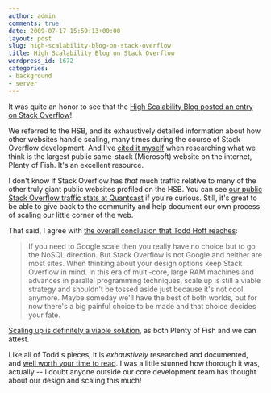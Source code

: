 ```yaml
---
author: admin
comments: true
date: 2009-07-17 15:59:13+00:00
layout: post
slug: high-scalability-blog-on-stack-overflow
title: High Scalability Blog on Stack Overflow
wordpress_id: 1672
categories:
- background
- server
---
```



It was quite an honor to see that the [High Scalability Blog posted an entry on Stack Overflow](http://highscalability.com/stack-overflow-architecture)!



We referred to the HSB, and its exhaustively detailed information about how other websites handle scaling, many times during the course of Stack Overflow development. And I've [cited it myself](http://www.codinghorror.com/blog/archives/001195.html) when researching what we think is the largest public same-stack (Microsoft) website on the internet, Plenty of Fish. It's an excellent resource.



I don't know if Stack Overflow has _that_ much traffic relative to many of the other truly giant public websites profiled on the HSB. You can see [our public Stack Overflow traffic stats at Quantcast](http://www.quantcast.com/stackoverflow.com) if you're curious. Still, it's great to be able to give back to the community and help document our own process of scaling our little corner of the web.



That said, I agree with [the overall conclusion that Todd Hoff reaches](http://highscalability.com/stack-overflow-architecture):





<blockquote>
If you need to Google scale then you really have no choice but to go the NoSQL direction. But Stack Overflow is not Google and neither are most sites. When thinking about your design options keep Stack Overflow in mind. In this era of multi-core, large RAM machines and advances in parallel programming techniques, scale up is still a viable strategy and shouldn't be tossed aside just because it's not cool anymore. Maybe someday we'll have the best of both worlds, but for now there's a big painful choice to be made and that choice decides your fate.
</blockquote>





[Scaling up is definitely a viable solution](http://www.codinghorror.com/blog/archives/001279.html), as both Plenty of Fish and we can attest.



Like all of Todd's pieces, it is _exhaustively_ researched and documented, and [well worth your time to read](http://highscalability.com/stack-overflow-architecture). I was a little stunned how thorough it was, actually -- I doubt anyone outside our core development team has thought about our design and scaling this much!

